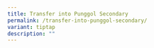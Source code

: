 ```yaml
---
title: Transfer into Punggol Secondary
permalink: /transfer-into-punggol-secondary/
variant: tiptap
description: ""
---
```

